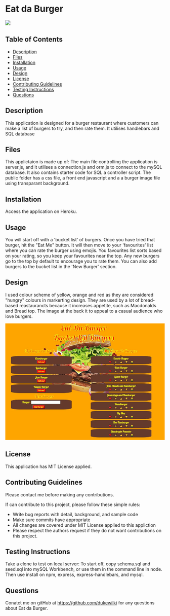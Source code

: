 # Eat da Burger

<img src="https://img.shields.io/badge/Licence-MIT%20License-orange">

## Table of Contents
* [Description](#description)
* [Files](#files)
* [Installation](#installation)
* [Usage](#usage)
* [Design](#design)
* [License](#license)
* [Contributing Guidelines](#contributing-guidelines)
* [Testing Instructions](#testing-instructions)
* [Questions](#questions)

## Description
This application is designed for a burger restaurant where customers can make a list of burgers to try, and then rate them. It utilises handlebars and SQL database

## Files
This applictaion is made up of: The main file controlling the application is server.js, and it utilises a connection.js and orm.js to connect to the mySQL database. It also contains starter code for SQL a controller script. The public folder has a css file, a front end javascript and a a burger image file using transparant background.

## Installation
Access the application on Heroku.

## Usage
You will start off with a 'bucket list' of burgers. Once you have tried that burger, hit the "Eat Me" button. It will then move to your 'favourites' list where you can rate the burger using emojis. You favourites list sorts based on your rating, so you keep your favourites near the top. Any new burgers go to the top by default to encourage you to rate them. You can also add burgers to the bucket list in the 'New Burger' section.

## Design
I used colour scheme of yellow, orange and red as they are considered "hungry" colours in markerting design. They are used by a lot of bread-based reastaurancts because it increases appetite, such as Macdonalds and Bread top. The image at the back it to appeal to a casual audience who love burgers.

![Screenshot 1](https://github.com/DukeWilki/Eat-Da-Burger/blob/master/public/assets/img/screenshot.JPG)

## License
This application has MIT License applied.

## Contributing Guidelines
Please contact me before making any contributions.

If can contribute to this project, please follow these simple rules:
* Write bug reports with detail, background, and sample code
* Make sure commits have appropriate 
* All changes are covered under MIT License applied to this appliction
* Please respect the authors request if they do not want contributions on this project. 

## Testing Instructions
Take a clone to test on local server: To start off, copy schema.sql and seed.sql into mySQL Workbench, or use them in the command line in node. Then use install on npm, express, express-handlebars, and mysql.

## Questions
Conatct me on gitHub at https://github.com/dukewilki for any questions about Eat da Burger.

